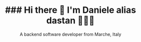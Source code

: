 
<h1 align='center'>
  ### Hi there 👋 I'm Daniele alias dastan 🧑🏻‍💻
</h1>

<p align='center'>
  A backend software developer from Marche, Italy
</p>
